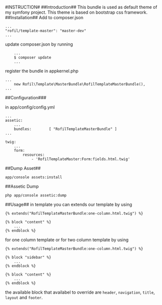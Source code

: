 #INSTRUCTION#
##Introduction##
This bundle is used as default theme of my symfony project. This theme is based on bootstrap css framework.
##Installation##
Add to composer.json
```
...
"rofil/template-master": "master-dev"
...
```

update composer.json by running
```
    ...
    $ composer update
    ...
```

register the bundle in appkernel.php

```
...
    new Rofil\Template\MasterBundle\RofilTemplateMasterBundle(),
...
```

##Configuration###

in app/config/config.yml
```
...
assetic:
    ...
    bundles:        [ "RofilTemplateMasterBundle" ]
... 
```
```
twig:
    ...
    form:
        resources:
            - 'RofilTemplateMaster:Form:fields.html.twig'
```

##Dump Asset##
```
app/console assets:install
```
##Assetic Dump
```
php app/console assetic:dump
```
##Usage##
in template you can extends our template by using 
```
{% extends("RofilTemplateMasterBundle:one-column.html.twig") %}

{% block "content" %}
    ...
{% endblock %}
```

for one column template or for two column template by using 
```
{% extends("RofilTemplateMasterBundle:one-column.html.twig") %}

{% block "sidebar" %}
    ...
{% endblock %}

{% block "content" %}
    ...
{% endblock %}
```
the available block that availabel to override are `header`, `navigation`, `title`, `layout` and `footer`. 